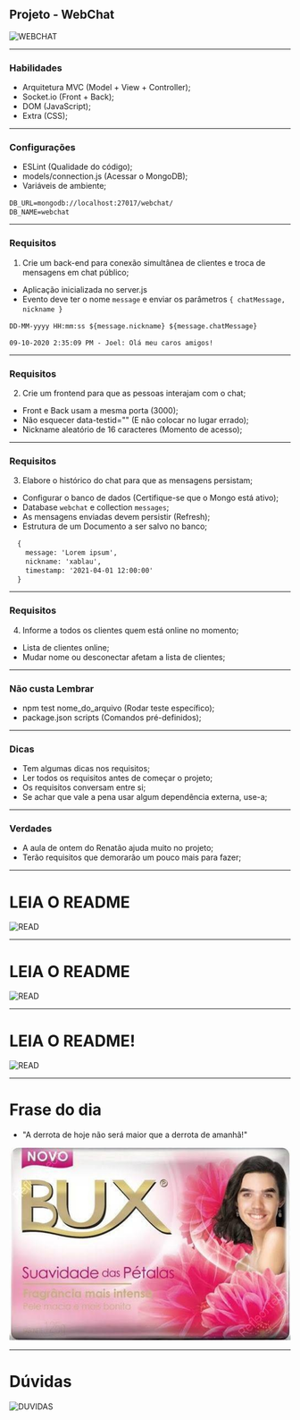 ## Projeto - WebChat
![WEBCHAT](https://rockcontent.com/br/wp-content/uploads/sites/2/2020/02/boas-praticas-para-o-chat-comercial.png)

---

### Habilidades
* Arquitetura MVC (Model + View + Controller);
* Socket.io (Front + Back);
* DOM (JavaScript);
* Extra (CSS);

---

### Configurações

* ESLint (Qualidade do código);
* models/connection.js (Acessar o MongoDB);
* Variáveis de ambiente;

```
DB_URL=mongodb://localhost:27017/webchat/
DB_NAME=webchat 
```

---

### Requisitos

1. Crie um back-end para conexão simultânea de clientes e troca de mensagens em chat público;

* Aplicação inicializada no server.js
* Evento deve ter o nome `message` e enviar os parâmetros `{ chatMessage, nickname }`

```
DD-MM-yyyy HH:mm:ss ${message.nickname} ${message.chatMessage}
```

```
09-10-2020 2:35:09 PM - Joel: Olá meu caros amigos!
```

---

### Requisitos

2. Crie um frontend para que as pessoas interajam com o chat;
  - Front e Back usam a mesma porta (3000);
  - Não esquecer data-testid="" (E não colocar no lugar errado);
  - Nickname aleatório de 16 caracteres (Momento de acesso);

---

### Requisitos

3. Elabore o histórico do chat para que as mensagens persistam;
  - Configurar o banco de dados (Certifique-se que o Mongo está ativo);
  - Database `webchat` e collection `messages`;
  - As mensagens enviadas devem persistir (Refresh);
  - Estrutura de um Documento a ser salvo no banco;

```
  {
    message: 'Lorem ipsum',
    nickname: 'xablau',
    timestamp: '2021-04-01 12:00:00'
  }
```

---

### Requisitos

4. Informe a todos os clientes quem está online no momento;
  - Lista de clientes online;
  - Mudar nome ou desconectar afetam a lista de clientes;

---

### Não custa Lembrar

* npm test nome_do_arquivo (Rodar teste específico);
* package.json scripts (Comandos pré-definidos);

---

### Dicas

* Tem algumas dicas nos requisitos;
* Ler todos os requisitos antes de começar o projeto;
* Os requisitos conversam entre si;
* Se achar que vale a pena usar algum dependência externa, use-a;

---

### Verdades

* A aula de ontem do Renatão ajuda muito no projeto;
* Terão requisitos que demorarão um pouco mais para fazer;

---

# LEIA O README
![READ](https://media.giphy.com/media/VgY4dDdN1W3NS/source.gif)

---

# LEIA O README
![READ](https://media.giphy.com/media/TwJ6ix2kjxloQ/source.gif)

---

# LEIA O README!
![READ](https://media.giphy.com/media/NFA61GS9qKZ68/source.gif)

---

# Frase do dia

* "A derrota de hoje não será maior que a derrota de amanhã!"

![bux](./bux.jpeg)

---

# Dúvidas

![DUVIDAS](https://media.giphy.com/media/enlrH494ZGq1aCjNw7/giphy.gif)
